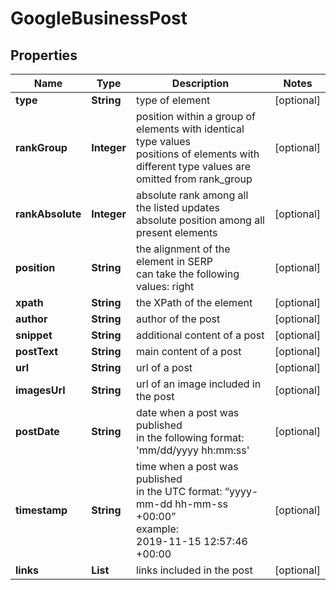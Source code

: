 # GoogleBusinessPost


## Properties

| Name | Type | Description | Notes |
|------------ | ------------- | ------------- | -------------|
**type** | **String** | type of element |[optional]|
**rankGroup** | **Integer** | position within a group of elements with identical type values<br>positions of elements with different type values are omitted from rank_group |[optional]|
**rankAbsolute** | **Integer** | absolute rank among all the listed updates<br>absolute position among all present elements |[optional]|
**position** | **String** | the alignment of the element in SERP<br>can take the following values: right |[optional]|
**xpath** | **String** | the XPath of the element |[optional]|
**author** | **String** | author of the post |[optional]|
**snippet** | **String** | additional content of a post |[optional]|
**postText** | **String** | main content of a post |[optional]|
**url** | **String** | url of a post |[optional]|
**imagesUrl** | **String** | url of an image included in the post |[optional]|
**postDate** | **String** | date when a post was published<br>in the following format:<br>'mm/dd/yyyy hh:mm:ss' |[optional]|
**timestamp** | **String** | time when a post was published<br>in the UTC format: “yyyy-mm-dd hh-mm-ss +00:00”<br>example:<br>2019-11-15 12:57:46 +00:00 |[optional]|
**links** | **List<LinkElement>** | links included in the post |[optional]|